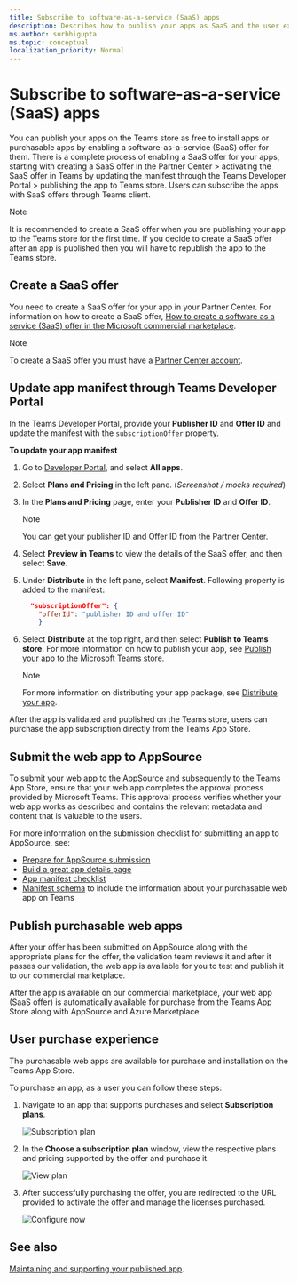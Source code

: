 ```yaml
---
title: Subscribe to software-as-a-service (SaaS) apps
description: Describes how to publish your apps as SaaS and the user experience when subscribing through Teams client.
ms.author: surbhigupta
ms.topic: conceptual
localization_priority: Normal 
---
```


# Subscribe to software-as-a-service (SaaS) apps

You can publish your apps on the Teams store as free to install apps or purchasable apps by enabling a software-as-a-service (SaaS) offer for them. There is a complete process of enabling a SaaS offer for your apps, starting with creating a SaaS offer in the Partner Center > activating the SaaS offer in Teams by updating the manifest through the Teams Developer Portal > publishing the app to Teams store. Users can subscribe the apps with SaaS offers through Teams client.

> [!NOTE]
> It is recommended to create a SaaS offer when you are publishing your app to the Teams store for the first time. If you decide to create a SaaS offer after an app is published then you will have to republish the app to the Teams store.

## Create a SaaS offer

You need to create a SaaS offer for your app in your Partner Center. For information on how to create a SaaS offer, [How to create a software as a service (SaaS) offer in the Microsoft commercial marketplace](/azure/marketplace/create-new-saas-offer).

> [!NOTE]
> To create a SaaS offer you must have a [Partner Center account](create-partner-center-dev-account.md).

## Update app manifest through Teams Developer Portal

In the Teams Developer Portal, provide your **Publisher ID** and **Offer ID** and update the manifest with the `subscriptionOffer` property.

**To update your app manifest**

1. Go to [Developer Portal](https://aka.ms/dev-portal), and select **All apps**.
1. Select **Plans and Pricing** in the left pane. (*Screenshot / mocks required*)
1. In the **Plans and Pricing** page, enter your **Publisher ID** and **Offer ID**.

    > [!NOTE]
    > You can get your publisher ID and Offer ID from the Partner Center.
1. Select **Preview in Teams** to view the details of the SaaS offer, and then select **Save**.
1. Under **Distribute** in the left pane, select **Manifest**. Following property is added to the manifest:

    ```json
      "subscriptionOffer": {
        "offerId": "publisher ID and offer ID"  
        }
   ```

1. Select **Distribute** at the top right, and then select **Publish to Teams store**. For more information on how to publish your app, see [Publish your app to the Microsoft Teams store](../../concepts/deploy-and-publish/appsource/publish.md).

    > [!NOTE]
    > For more information on distributing your app package, see [Distribute your app](../../concepts/deploy-and-publish/apps-publish-overview.md).

After the app is validated and published on the Teams store, users can purchase the app subscription directly from the Teams App Store.

## Submit the web app to AppSource

To submit your web app to the AppSource and subsequently to the Teams App Store, ensure that your web app completes the approval process provided by Microsoft Teams. This approval process verifies whether your web app works as described and contains the relevant metadata and content that is valuable to the users.

For more information on the submission checklist for submitting an app to AppSource, see:

* [Prepare for AppSource submission](submission-checklist.md)
* [Build a great app details page](detail-page-checklist.md)
* [App manifest checklist](app-manifest-checklist.md)
* [Manifest schema](https://docs.microsoft.com/microsoftteams/platform/resources/schema/manifest-schema) to include the information about your purchasable web app on Teams

## Publish purchasable web apps

After your offer has been submitted on AppSource along with the appropriate plans for the offer, the validation team reviews it and after it passes our validation, the web app is available for you to test and publish it to our commercial marketplace.

After the app is available on our commercial marketplace, your web app (SaaS offer) is automatically available for purchase from the Teams App Store along with AppSource and Azure Marketplace.

## User purchase experience

The purchasable web apps are available for purchase and installation on the Teams App Store.

To purchase an app, as a user you can follow these steps:

1. Navigate to an app that supports purchases and select **Subscription plans**.

    ![Subscription plan](~/assets/images/subscriptionplan.png)

2. In the **Choose a subscription plan** window, view the respective plans and pricing supported by the offer and purchase it.

    ![View plan](~/assets/images/viewplan.png)

3. After successfully purchasing the offer, you are redirected to the URL provided to activate the offer and manage the licenses purchased.

    ![Configure now](~/assets/images/configurenow.png)
    
## See also

[Maintaining and supporting your published app](../post-publish/overview.md).
